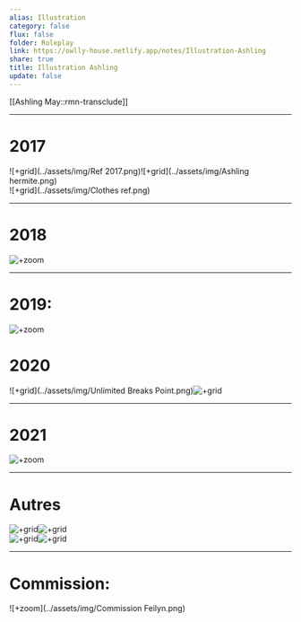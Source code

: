 ```yaml
---
alias: Illustration
category: false
flux: false
folder: Roleplay
link: https://owlly-house.netlify.app/notes/Illustration-Ashling
share: true
title: Illustration Ashling
update: false
---
```


[[Ashling May::rmn-transclude]]
  
  
---  
  
# 2017  
![+grid](../assets/img/Ref 2017.png)![+grid](../assets/img/Ashling hermite.png)  
![+grid](../assets/img/Clothes ref.png)  
  
---  
# 2018  
![+zoom](../assets/img/Emotion.png)  
  
---  
# 2019:  
![+zoom](../assets/img/Ref.png)  
  
# 2020  
![+grid](../assets/img/Unlimited Breaks Point.png)![+grid](../assets/img/Ashling_project_nucleus_.png)  
  
---  
# 2021  
![+zoom](../assets/img/Ashling_x_robot.png)  
  
---  
# Autres  
![+grid](../assets/img/ref1.png)![+grid](../assets/img/ref2.png)  
![+grid](../assets/img/ref4.png)![+grid](../assets/img/ref3.png)  
  
  
---  
  
# Commission:  
![+zoom](../assets/img/Commission Feilyn.png)